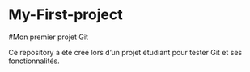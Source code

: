 # My-First-project
#Mon premier projet Git

Ce repository a été créé lors d’un projet étudiant pour tester Git et ses fonctionnalités.
